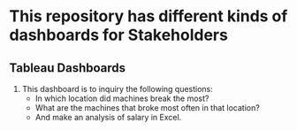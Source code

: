 # This repository has different kinds of dashboards for Stakeholders

## Tableau Dashboards

  01. This dashboard is to inquiry the following questions:
       - In which location did machines break the most?
       - What are the machines that broke most often in that location?
       - And make an analysis of salary in Excel.
